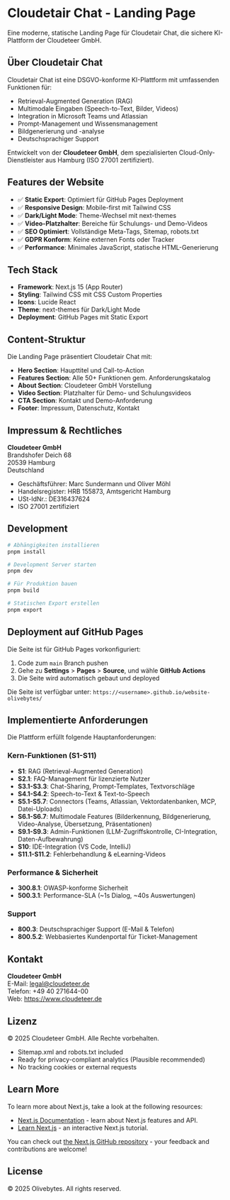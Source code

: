 # Cloudetair Chat - Landing Page

Eine moderne, statische Landing Page für Cloudetair Chat, die sichere KI-Plattform der Cloudeteer GmbH.

## Über Cloudetair Chat

Cloudetair Chat ist eine DSGVO-konforme KI-Plattform mit umfassenden Funktionen für:
- Retrieval-Augmented Generation (RAG)
- Multimodale Eingaben (Speech-to-Text, Bilder, Videos)
- Integration in Microsoft Teams und Atlassian
- Prompt-Management und Wissensmanagement
- Bildgenerierung und -analyse
- Deutschsprachiger Support

Entwickelt von der **Cloudeteer GmbH**, dem spezialisierten Cloud-Only-Dienstleister aus Hamburg (ISO 27001 zertifiziert).

## Features der Website

- ✅ **Static Export**: Optimiert für GitHub Pages Deployment
- ✅ **Responsive Design**: Mobile-first mit Tailwind CSS
- ✅ **Dark/Light Mode**: Theme-Wechsel mit next-themes
- ✅ **Video-Platzhalter**: Bereiche für Schulungs- und Demo-Videos
- ✅ **SEO Optimiert**: Vollständige Meta-Tags, Sitemap, robots.txt
- ✅ **GDPR Konform**: Keine externen Fonts oder Tracker
- ✅ **Performance**: Minimales JavaScript, statische HTML-Generierung

## Tech Stack

- **Framework**: Next.js 15 (App Router)
- **Styling**: Tailwind CSS mit CSS Custom Properties
- **Icons**: Lucide React
- **Theme**: next-themes für Dark/Light Mode
- **Deployment**: GitHub Pages mit Static Export

## Content-Struktur

Die Landing Page präsentiert Cloudetair Chat mit:
- **Hero Section**: Haupttitel und Call-to-Action
- **Features Section**: Alle 50+ Funktionen gem. Anforderungskatalog
- **About Section**: Cloudeteer GmbH Vorstellung
- **Video Section**: Platzhalter für Demo- und Schulungsvideos
- **CTA Section**: Kontakt und Demo-Anforderung
- **Footer**: Impressum, Datenschutz, Kontakt

## Impressum & Rechtliches

**Cloudeteer GmbH**  
Brandshofer Deich 68  
20539 Hamburg  
Deutschland

- Geschäftsführer: Marc Sundermann und Oliver Möhl
- Handelsregister: HRB 155873, Amtsgericht Hamburg
- USt-IdNr.: DE316437624
- ISO 27001 zertifiziert

## Development

```bash
# Abhängigkeiten installieren
pnpm install

# Development Server starten
pnpm dev

# Für Produktion bauen
pnpm build

# Statischen Export erstellen
pnpm export
```

## Deployment auf GitHub Pages

Die Seite ist für GitHub Pages vorkonfiguriert:

1. Code zum `main` Branch pushen
2. Gehe zu **Settings** > **Pages** > **Source**, und wähle **GitHub Actions**
3. Die Seite wird automatisch gebaut und deployed

Die Seite ist verfügbar unter: `https://<username>.github.io/website-olivebytes/`

## Implementierte Anforderungen

Die Plattform erfüllt folgende Hauptanforderungen:

### Kern-Funktionen (S1-S11)
- **S1**: RAG (Retrieval-Augmented Generation)
- **S2.1**: FAQ-Management für lizenzierte Nutzer
- **S3.1-S3.3**: Chat-Sharing, Prompt-Templates, Textvorschläge
- **S4.1-S4.2**: Speech-to-Text & Text-to-Speech
- **S5.1-S5.7**: Connectors (Teams, Atlassian, Vektordatenbanken, MCP, Datei-Uploads)
- **S6.1-S6.7**: Multimodale Features (Bilderkennung, Bildgenerierung, Video-Analyse, Übersetzung, Präsentationen)
- **S9.1-S9.3**: Admin-Funktionen (LLM-Zugriffskontrolle, CI-Integration, Daten-Aufbewahrung)
- **S10**: IDE-Integration (VS Code, IntelliJ)
- **S11.1-S11.2**: Fehlerbehandlung & eLearning-Videos

### Performance & Sicherheit
- **300.8.1**: OWASP-konforme Sicherheit
- **500.3.1**: Performance-SLA (~1s Dialog, ~40s Auswertungen)

### Support
- **800.3**: Deutschsprachiger Support (E-Mail & Telefon)
- **800.5.2**: Webbasiertes Kundenportal für Ticket-Management

## Kontakt

**Cloudeteer GmbH**  
E-Mail: legal@cloudeteer.de  
Telefon: +49 40 271644-00  
Web: https://www.cloudeteer.de

## Lizenz

© 2025 Cloudeteer GmbH. Alle Rechte vorbehalten.
- Sitemap.xml and robots.txt included
- Ready for privacy-compliant analytics (Plausible recommended)
- No tracking cookies or external requests

## Learn More

To learn more about Next.js, take a look at the following resources:

- [Next.js Documentation](https://nextjs.org/docs) - learn about Next.js features and API.
- [Learn Next.js](https://nextjs.org/learn) - an interactive Next.js tutorial.

You can check out [the Next.js GitHub repository](https://github.com/vercel/next.js) - your feedback and contributions are welcome!

## License

© 2025 Olivebytes. All rights reserved.
